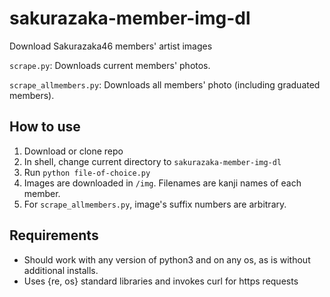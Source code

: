 # sakurazaka-member-img-dl
Download Sakurazaka46 members' artist images

`scrape.py`: Downloads current members' photos.

`scrape_allmembers.py`: Downloads all members' photo (including graduated members).

## How to use
1. Download or clone repo
2. In shell, change current directory to `sakurazaka-member-img-dl`
3. Run `python file-of-choice.py`
4. Images are downloaded in `/img`. Filenames are kanji names of each member.
5. For `scrape_allmembers.py`, image's suffix numbers are arbitrary.

## Requirements
- Should work with any version of python3 and on any os, as is without additional installs.
- Uses {re, os} standard libraries and invokes curl for https requests
